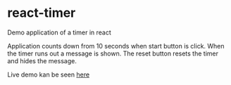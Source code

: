 # react-timer
Demo application of a timer in react

Application counts down from 10 seconds when start button is click. When the timer runs out a message is shown. The reset button resets the timer and hides the message.

Live demo kan be seen [here](http://mhoel.github.io/react-timer/)
